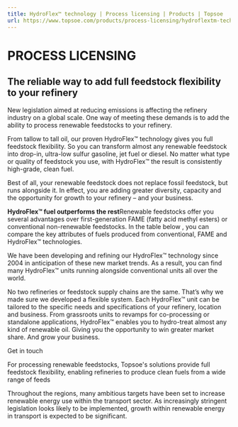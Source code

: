 ```yaml
---
title: HydroFlex™ technology | Process licensing | Products | Topsoe
url: https://www.topsoe.com/products/process-licensing/hydroflextm-technology#main-content
---
```


# PROCESS LICENSING

## The reliable way to add full feedstock flexibility to your refinery

New legislation aimed at reducing emissions is affecting the refinery industry on a global scale. One way of meeting these demands is to add the ability to process renewable feedstocks to your refinery.

From tallow to tall oil, our proven HydroFlex™ technology gives you full feedstock flexibility. So you can transform almost any renewable feedstock into drop-in, ultra-low sulfur gasoline, jet fuel or diesel. No matter what type or quality of feedstock you use, with HydroFlex™ the result is consistently high-grade, clean fuel.

Best of all, your renewable feedstock does not replace fossil feedstock, but runs alongside it. In effect, you are adding greater diversity, capacity and the opportunity for growth to your refinery – and your business.

**HydroFlex™ fuel outperforms the rest**Renewable feedstocks offer you several advantages over first-generation FAME (fatty acid methyl esters) or conventional non-renewable feedstocks. In the table below , you can compare the key attributes of fuels produced from conventional, FAME and HydroFlex™ technologies.

We have been developing and refining our HydroFlex™ technology since 2004 in anticipation of these new market trends. As a result, you can find many HydroFlex™ units running alongside conventional units all over the world.

No two refineries or feedstock supply chains are the same. That’s why we made sure we developed a flexible system. Each HydroFlex™ unit can be tailored to the specific needs and specifications of your refinery, location and business. From grassroots units to revamps for co-processing or standalone applications, HydroFlex™ enables you to hydro-treat almost any kind of renewable oil. Giving you the opportunity to win greater market share. And grow your business.

Get in touch

For processing renewable feedstocks, Topsoe's solutions provide full feedstock flexibility, enabling refineries to produce clean fuels from a wide range of feeds

Throughout the regions, many ambitious targets have been set to increase renewable energy use within the transport sector. As increasingly stringent legislation looks likely to be implemented, growth within renewable energy in transport is expected to be significant.